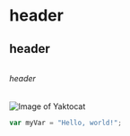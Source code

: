 # <h1> header
## <h2> header
###### <h6> header

![Image of Yaktocat](https://octodex.github.com/images/yaktocat.png)

``` javascript
var myVar = "Hello, world!";
```

